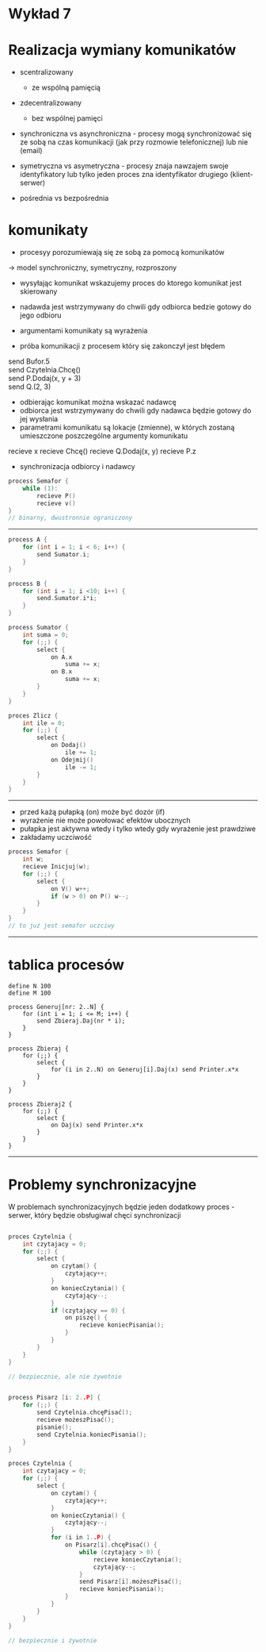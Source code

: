 # Wykład 7

# Realizacja wymiany komunikatów

- scentralizowany
	- ze wspólną pamięcią

- zdecentralizowany
	- bez wspólnej pamięci

- synchroniczna vs asynchroniczna - procesy mogą synchronizować się ze sobą na czas komunikacji (jak przy rozmowie telefonicznej) lub nie (email)

- symetryczna vs asymetryczna - procesy znaja nawzajem swoje identyfikatory lub tylko jeden proces zna identyfikator drugiego (klient-serwer)

- pośrednia vs bezpośrednia

# komunikaty

- procesyy porozumiewają się ze sobą za pomocą komunikatów

-> model synchroniczny, symetryczny, rozproszony

- wysyłając komunikat wskazujemy proces do ktorego komunikat jest skierowany

- nadawda jest wstrzymywany do chwili gdy odbiorca bedzie gotowy do jego odbioru

- argumentami komunikaty są wyrażenia

- próba komunikacji z procesem który się zakonczył jest błędem

send Bufor.5	
send Czytelnia.Chcę()	
send P.Dodaj(x, y + 3)	
send Q.(2, 3)	

- odbierając komunikat można wskazać nadawcę
- odbiorca jest wstrzymywany do chwili gdy nadawca będzie gotowy do jej wysłania
- parametrami komunikatu są lokacje (zmienne), w których zostaną umieszczone poszczególne argumenty komunikatu

recieve x
recieve Chcę()
recieve Q.Dodaj(x, y)
recieve P.z

- synchronizacja odbiorcy i nadawcy 

```C
process Semafor {
	while (1):
		recieve P()
		recieve v()
}
// binarny, dwustronnie ograniczony
```

---

```C
process A {
	for (int i = 1; i < 6; i++) {
		send Sumator.i;
	}
}

process B {
	for (int i = 1; i <10; i++) {
		send.Sumator.i*i;
	}
}

process Sumator {
	int suma = 0;
	for (;;) {
		select {
			on A.x
				suma += x;
			on B.x 
				suma += x;
		}
	}
}
```

```C
proces Zlicz {
	int ile = 0;
	for (;;) {
		select {
			on Dodaj()
				ile += 1;
			on Odejmij()
				ile -= 1;
		}
	}
}
```

---

- przed każą pułapką (on) może być dozór (if)
- wyrażenie nie może powołować efektów ubocznych
- pułapka jest aktywna wtedy i tylko wtedy gdy wyrażenie jest prawdziwe
- zakładamy uczciwość

```C
process Semafor {
	int w;
	recieve Inicjuj(w);
	for (;;) {
		select {
			on V() w++;
			if (w > 0) on P() w--;
		}
	}
}
// to już jest semafor uczciwy
```


--- 

# tablica procesów

```
define N 100 
define M 100

process Generuj[nr: 2..N] {
	for (int i = 1; i <= M; i++) {
		send Zbieraj.Daj(nr * i);
	}
}

process Zbieraj {
	for (;;) {
		select {
			for (i in 2..N) on Generuj[i].Daj(x) send Printer.x*x
		}
	}
}

process Zbieraj2 {
	for (;;) {
		select {
			on Daj(x) send Printer.x*x
		}
	}
}
```

---
# Problemy synchronizacyjne

W problemach synchronizacyjnych będzie jeden dodatkowy proces - serwer, który będzie obsługiwał chęci synchronizacji

```C

proces Czytelnia {
	int czytajacy = 0;
	for (;;) {
		select {
			on czytam() {
				czytający++;
			}
			on koniecCzytania() {
				czytający--;
			}
			if (czytający == 0) {
				on piszę() {
					recieve koniecPisania();
				}
			}
		}
	}
}

// bezpiecznie, ale nie żywotnie
```

```C

process Pisarz [i: 2..P] {
	for (;;) {
		send Czytelnia.chcęPisać();
		recieve możeszPisać();
		pisanie();
		send Czytelnia.koniecPisania();
	}
}

proces Czytelnia {
	int czytajacy = 0;
	for (;;) {
		select {
			on czytam() {
				czytający++;
			}
			on koniecCzytania() {
				czytający--;
			}
			for (i in 1..P) {
				on Pisarz[i].chcęPisać() {
					while (czytający > 0) {
						recieve koniecCzytania();
						czytający--;
					}
					send Pisarz[i].możeszPisać();
					recieve koniecPisania();
				}
			}
		}
	}
}

// bezpiecznie i żywotnie
```

